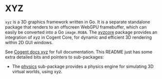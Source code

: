 # XYZ

`xyz` is a 3D graphics framework written in Go. It is a separate standalone package that renders to an offscreen WebGPU framebuffer, which can easily be converted into a Go `image.RGBA`.  The [xyzcore](xyzcore) package provides an integration of xyz in Cogent Core, for dynamic and efficient 3D rendering within 2D GUI windows.

See [Cogent docs xyz](https://cogentcore.org/core/xyz) for full documentation. This README just has some extra detailed bits and pointers to sub-packages:

* The [physics](physics) sub-package provides a physics engine for simulating 3D virtual worlds, using xyz.

